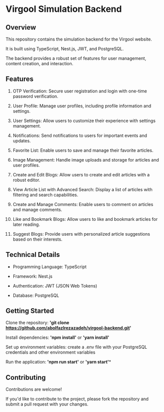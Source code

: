 # **Virgool Simulation Backend**
## **Overview**
This repository contains the simulation backend for the Virgool website.

It is built using TypeScript, Nest.js, JWT, and PostgreSQL.

The backend provides a robust set of features for user management, content creation, and interaction.

## **Features**
1. OTP Verification: Secure user registration and login with one-time password verification.

2. User Profile: Manage user profiles, including profile information and settings.

3. User Settings: Allow users to customize their experience with settings management.

4. Notifications: Send notifications to users for important events and updates.

5. Favorite List: Enable users to save and manage their favorite articles.

6. Image Management: Handle image uploads and storage for articles and user profiles.

7. Create and Edit Blogs: Allow users to create and edit articles with a robust editor.

8. View Article List with Advanced Search: Display a list of articles with filtering and search capabilities.

 9. Create and Manage Comments: Enable users to comment on articles and manage comments.

10. Like and Bookmark Blogs: Allow users to like and bookmark articles for later reading.

11. Suggest Blogs: Provide users with personalized article suggestions based on their interests.

## **Technical Details**
- Programming Language: TypeScript

- Framework: Nest.js

- Authentication: JWT (JSON Web Tokens)

- Database: PostgreSQL

## **Getting Started**
Clone the repository: **'git clone https://github.com/abolfazlrezazadeh/virgool-backend.git'**

Install dependencies: **'npm install'** or **'yarn install'**

Set up environment variables: create a .env file with your PostgreSQL credentials and other environment variables

Run the application: **'npm run start'** or **'yarn start'***

## **Contributing**
Contributions are welcome!

If you'd like to contribute to the project, please fork the repository and submit a pull request with your changes.
